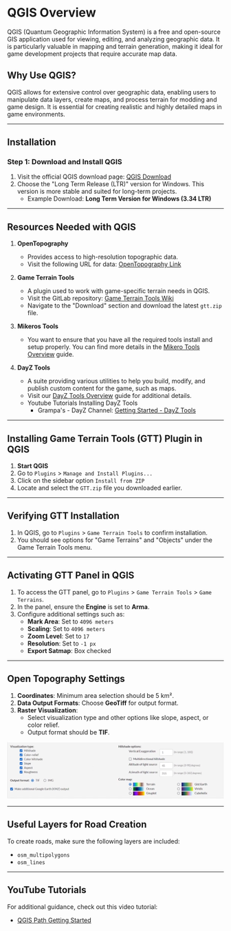 # QGIS Overview

QGIS (Quantum Geographic Information System) is a free and open-source GIS application used for viewing, editing, and analyzing geographic data. It is particularly valuable in mapping and terrain generation, making it ideal for game development projects that require accurate map data.

## Why Use QGIS?

QGIS allows for extensive control over geographic data, enabling users to manipulate data layers, create maps, and process terrain for modding and game design. It is essential for creating realistic and highly detailed maps in game environments.

---

## Installation

### Step 1: Download and Install QGIS

1. Visit the official QGIS download page: [QGIS Download](https://www.qgis.org/download/)
2. Choose the "Long Term Release (LTR)" version for Windows. This version is more stable and suited for long-term projects.
   - Example Download: **Long Term Version for Windows (3.34 LTR)**

---

## Resources Needed with QGIS

1. **OpenTopography**  
   - Provides access to high-resolution topographic data.
   - Visit the following URL for data: [OpenTopography Link](https://portal.opentopography.org/raster?opentopoID=OTSRM.082015.4326.1)

2. **Game Terrain Tools**  
   - A plugin used to work with game-specific terrain needs in QGIS.
   - Visit the GitLab repository: [Game Terrain Tools Wiki](https://gitlab.com/Adanteh/qgis-game-terrains/-/wikis/home)
   - Navigate to the "Download" section and download the latest `gtt.zip` file.

3. **Mikeros Tools**
   - You want to ensure that you have all the required tools install and setup properly. You can find more details in the [Mikero Tools Overview](../mikero_tools/Mikero_Tools_Overview.md) guide.

4. **DayZ Tools**
   - A suite providing various utilities to help you build, modify, and publish custom content for the game, such as maps.
   - Visit our [DayZ Tools Overview](../dayz_tools/DayZ_Tools_Overview.md) guide for additional details.
   - Youtube Tutorials Installing DayZ Tools
      - Grampa's - DayZ Channel: [Getting Started - DayZ Tools](https://youtu.be/r4bTNuRQWDU?si=gXjhRZTxRz66ixe6&t=45)

---

## Installing Game Terrain Tools (GTT) Plugin in QGIS

1. **Start QGIS**  
2. Go to `Plugins` > `Manage and Install Plugins...`
3. Click on the sidebar option `Install from ZIP`
4. Locate and select the `GTT.zip` file you downloaded earlier.

---

## Verifying GTT Installation

1. In QGIS, go to `Plugins` > `Game Terrain Tools` to confirm installation.
2. You should see options for "Game Terrains" and "Objects" under the Game Terrain Tools menu.

---

## Activating GTT Panel in QGIS

1. To access the GTT panel, go to `Plugins` > `Game Terrain Tools` > `Game Terrains`.
2. In the panel, ensure the **Engine** is set to **Arma**.
3. Configure additional settings such as:
   - **Mark Area**: Set to `4096 meters`
   - **Scaling**: Set to `4096 meters`
   - **Zoom Level**: Set to `17`
   - **Resolution**: Set to `-1 px`
   - **Export Satmap**: Box checked

---

## Open Topography Settings

1. **Coordinates**: Minimum area selection should be 5 km².
2. **Data Output Formats**: Choose **GeoTiff** for output format.
3. **Raster Visualization**:
   - Select visualization type and other options like slope, aspect, or color relief.
   - Output format should be **TIF**.

![Open Topography Settings](images/open_topography_settings.png)

---

## Useful Layers for Road Creation

To create roads, make sure the following layers are included:

- `osm_multipolygons`
- `osm_lines`

---

## YouTube Tutorials

For additional guidance, check out this video tutorial:

- [QGIS Path Getting Started](https://www.youtube.com/watch?v=Y6T-j3CmAGU)
